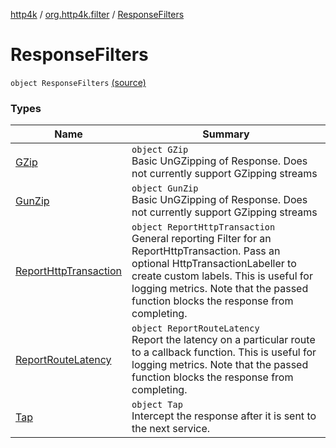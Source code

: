[http4k](../../index.md) / [org.http4k.filter](../index.md) / [ResponseFilters](./index.md)

# ResponseFilters

`object ResponseFilters` [(source)](https://github.com/http4k/http4k/blob/master/http4k-core/src/main/kotlin/org/http4k/filter/ResponseFilters.kt#L10)

### Types

| Name | Summary |
|---|---|
| [GZip](-g-zip/index.md) | `object GZip`<br>Basic UnGZipping of Response. Does not currently support GZipping streams |
| [GunZip](-gun-zip/index.md) | `object GunZip`<br>Basic UnGZipping of Response. Does not currently support GZipping streams |
| [ReportHttpTransaction](-report-http-transaction/index.md) | `object ReportHttpTransaction`<br>General reporting Filter for an ReportHttpTransaction. Pass an optional HttpTransactionLabeller to create custom labels. This is useful for logging metrics. Note that the passed function blocks the response from completing. |
| [ReportRouteLatency](-report-route-latency/index.md) | `object ReportRouteLatency`<br>Report the latency on a particular route to a callback function. This is useful for logging metrics. Note that the passed function blocks the response from completing. |
| [Tap](-tap/index.md) | `object Tap`<br>Intercept the response after it is sent to the next service. |
